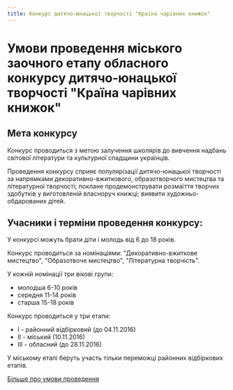 ```yaml
---
title: Конкурс дитячо-юнацької творчості "Країна чарівних книжок"
---
```


# Умови проведення міського заочного етапу обласного конкурсу дитячо-юнацької творчості "Країна чарівних книжок"

## Мета конкурсу

Конкурс проводиться з метою залучення школярів до вивчення надбань світової літератури та культурної спадщини українців.

Проведення конкурсу сприяє популярізації дитячо-юнацької творчості за напрямками декоративно-вжиткового, образотворчого мистецтва та літературної творчості; поклане продемонструвати розмаїття творчих здобутків у виготовленій власноруч книжці; виявити художньо-обдарованих дітей.

## Учасники і терміни проведення конкурсу:

У конкурсі можуть брати діти і молодь від 6 до 18 років.

Конкурс проводиться за номінаціями: "Декоративно-вжиткове мистецтво", "Образотвоче мистецтво", "Літературна творчість".

У кожній номінації три вікові групи:

* молодша 6-10 років
* середня 11-14 років
* старша 15-18 років

Конкурс проводиться у три етапи:

* І - районний відбірковий (до 04.11.2016)
* ІІ - міський (10.11.2016)
* ІІІ - обласний (до 28.11.2016)

У міському етапі беруть участь тільки переможці районних відбіркових етапів.

[Більше про умови проведення](https://1drv.ms/w/s!AvfPBDS_9g9MjjSxSP012j0cerL1)
